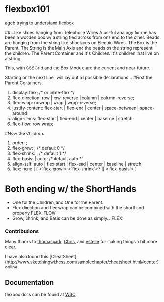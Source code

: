 # flexbox101
agcb trying to understand flexbox




##...like shoes hanging from Telephone Wires
A useful analogy for me has been a wooden box w/ a 
string tied across from one end to the other.
Beads are hanging from the string like shoelaces on Electric Wires. 
The Box is the Parent.
The String is the Main Axis and the
beads on the string represent the children.
The Parent Container and It's Children.
It's children that live on a string.


This, with CSSGrid and the Box Module are the current and near-future.

Starting on the next line i will lay out all possible declarations...
#First the Parent Containers.
<ol>
<li>display: flex; /* or inline-flex */</li>
<li>flex-direction: row | row-reverse | column | column-reverse;</li>
<li>flex-wrap: nowrap | wrap | wrap-reverse;</li>

<li>justify-content: flex-start | flex-end | center | space-between | space-around;</li>
<li>align-items: flex-start | flex-end | center | baseline | stretch;</li>
<li>flex-flow: row wrap;</li>
</ol>

#Now the Children.
<ol>
	<li>order: <integer>;</li>
	<li>flex-grow: <number>; /* default 0 */</li>
	<li>flex-shrink: <number>; /* default 1 */</li>
	<li>flex-basis: <length> | auto; /* default auto */</li>
	<li> align-self: auto | flex-start | flex-end | center | baseline | stretch;</li>
	<li>flex: none | [ <'flex-grow'> <'flex-shrink'>? || <'flex-basis'> ]</li>

</ol>

# Both ending w/ the ShortHands
<ul>
	<li>One for the Children, and One for the Parent.</li>
	<li>Flex direction and flex wrap can be combined with the shorthand property FLEX-FLOW</li>
	<li>Grow, Shrink, and Basis can be done as simply....FLEX:</li>
</ul>



### Contributions
Many thanks to [thomaspark](https://github.com/thomaspark/flexboxfroggy), [Chris](https://css-tricks.com/snippets/css/a-guide-to-flexbox/), and [estelle](https://github.com/estelle) for making things a bit more clear.

I have also found this [CheatSheet] (http://www.sketchingwithcss.com/samplechapter/cheatsheet.html#center) online.



## Documentation
flexbox docs can be found at [W3C](https://www.w3.org/TR/css-flexbox-1/)



